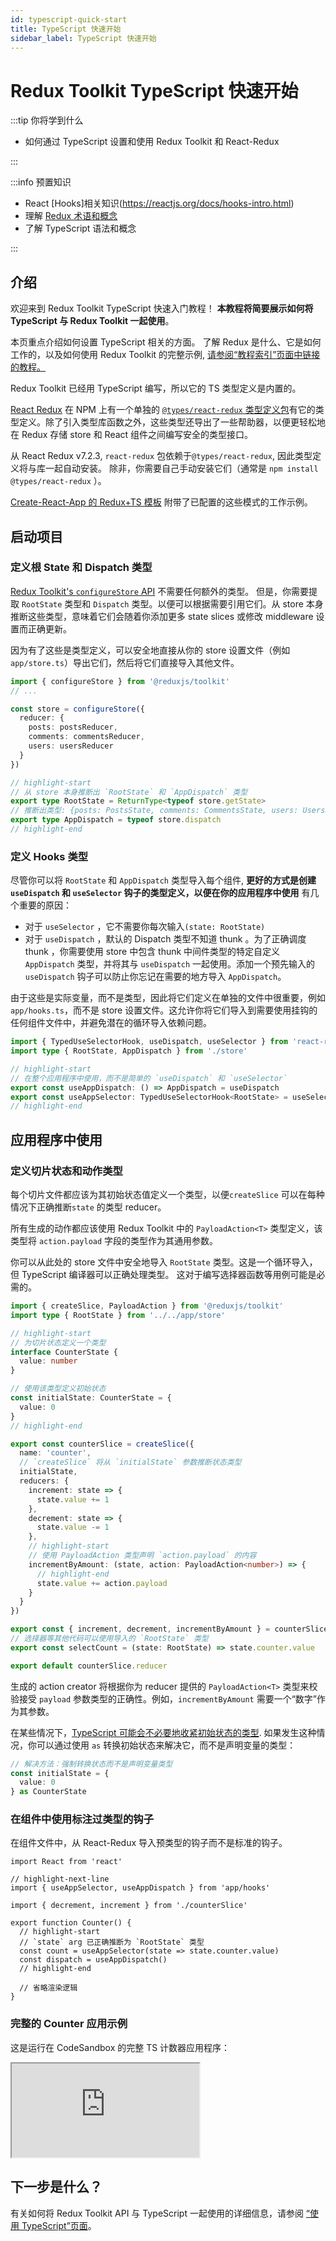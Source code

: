 ```yaml
---
id: typescript-quick-start
title: TypeScript 快速开始
sidebar_label: TypeScript 快速开始
---
```


# Redux Toolkit TypeScript 快速开始

:::tip 你将学到什么

- 如何通过 TypeScript 设置和使用 Redux Toolkit 和 React-Redux

:::

:::info 预置知识

- React [Hooks]相关知识(https://reactjs.org/docs/hooks-intro.html)
- 理解 [Redux 术语和概念](https://redux.js.org/tutorials/fundamentals/part-2-concepts-data-flow)
- 了解 TypeScript 语法和概念

:::

## 介绍

欢迎来到 Redux Toolkit TypeScript 快速入门教程！ **本教程将简要展示如何将 TypeScript 与 Redux Toolkit 一起使用**。

本页重点介绍如何设置 TypeScript 相关的方面。 了解 Redux 是什么、它是如何工作的，以及如何使用 Redux Toolkit 的完整示例, [请参阅“教程索引”页面中链接的教程。](./tutorials-index.md)

Redux Toolkit 已经用 TypeScript 编写，所以它的 TS 类型定义是内置的。

[React Redux](https://react-redux.js.org) 在 NPM 上有一个单独的 [`@types/react-redux` 类型定义包](https://npm.im/@types/react-redux)有它的类型定义。除了引入类型库函数之外，这些类型还导出了一些帮助器，以便更轻松地在 Redux 存储 store 和 React 组件之间编写安全的类型接口。

从 React Redux v7.2.3, `react-redux` 包依赖于`@types/react-redux`, 因此类型定义将与库一起自动安装。 除非，你需要自己手动安装它们（通常是 `npm install @types/react-redux` ）。

[Create-React-App 的 Redux+TS 模板](https://github.com/reduxjs/cra-template-redux-typescript) 附带了已配置的这些模式的工作示例。

## 启动项目

### 定义根 State 和 Dispatch 类型

[Redux Toolkit's `configureStore` API](https://redux-toolkit.js.org/api/configureStore) 不需要任何额外的类型。 但是，你需要提取 `RootState` 类型和 `Dispatch` 类型。以便可以根据需要引用它们。从 store 本身推断这些类型，意味着它们会随着你添加更多 state slices 或修改 middleware 设置而正确更新。

因为有了这些是类型定义，可以安全地直接从你的 store 设置文件（例如 `app/store.ts`）导出它们，然后将它们直接导入其他文件。

```ts title="app/store.ts"
import { configureStore } from '@reduxjs/toolkit'
// ...

const store = configureStore({
  reducer: {
    posts: postsReducer,
    comments: commentsReducer,
    users: usersReducer
  }
})

// highlight-start
// 从 store 本身推断出 `RootState` 和 `AppDispatch` 类型
export type RootState = ReturnType<typeof store.getState>
// 推断出类型: {posts: PostsState, comments: CommentsState, users: UsersState}
export type AppDispatch = typeof store.dispatch
// highlight-end
```

### 定义 Hooks 类型

尽管你可以将 `RootState` 和 `AppDispatch` 类型导入每个组件, **更好的方式是创建 `useDispatch` 和 `useSelector` 钩子的类型定义，以便在你的应用程序中使用** 有几个重要的原因：

- 对于 `useSelector` ，它不需要你每次输入`(state: RootState)`
- 对于 `useDispatch` ，默认的 Dispatch 类型不知道 thunk 。为了正确调度 thunk ，你需要使用 store 中包含 thunk 中间件类型的特定自定义 `AppDispatch` 类型，并将其与 `useDispatch` 一起使用。添加一个预先输入的 `useDispatch` 钩子可以防止你忘记在需要的地方导入 `AppDispatch`。

由于这些是实际变量，而不是类型，因此将它们定义在单独的文件中很重要，例如 `app/hooks.ts`，而不是 store 设置文件。这允许你将它们导入到需要使用挂钩的任何组件文件中，并避免潜在的循环导入依赖问题。

```ts title="app/hooks.ts"
import { TypedUseSelectorHook, useDispatch, useSelector } from 'react-redux'
import type { RootState, AppDispatch } from './store'

// highlight-start
// 在整个应用程序中使用，而不是简单的 `useDispatch` 和 `useSelector`
export const useAppDispatch: () => AppDispatch = useDispatch
export const useAppSelector: TypedUseSelectorHook<RootState> = useSelector
// highlight-end
```

## 应用程序中使用

### 定义切片状态和动作类型

每个切片文件都应该为其初始状态值定义一个类型，以便`createSlice` 可以在每种情况下正确推断`state` 的类型 reducer。

所有生成的动作都应该使用 Redux Toolkit 中的 `PayloadAction<T>` 类型定义，该类型将 `action.payload` 字段的类型作为其通用参数。

你可以从此处的 store 文件中安全地导入 `RootState` 类型。这是一个循环导入，但 TypeScript 编译器可以正确处理类型。 这对于编写选择器函数等用例可能是必需的。

```ts title="features/counter/counterSlice.ts"
import { createSlice, PayloadAction } from '@reduxjs/toolkit'
import type { RootState } from '../../app/store'

// highlight-start
// 为切片状态定义一个类型
interface CounterState {
  value: number
}

// 使用该类型定义初始状态
const initialState: CounterState = {
  value: 0
}
// highlight-end

export const counterSlice = createSlice({
  name: 'counter',
  // `createSlice` 将从 `initialState` 参数推断状态类型
  initialState,
  reducers: {
    increment: state => {
      state.value += 1
    },
    decrement: state => {
      state.value -= 1
    },
    // highlight-start
    // 使用 PayloadAction 类型声明 `action.payload` 的内容
    incrementByAmount: (state, action: PayloadAction<number>) => {
      // highlight-end
      state.value += action.payload
    }
  }
})

export const { increment, decrement, incrementByAmount } = counterSlice.actions
// 选择器等其他代码可以使用导入的 `RootState` 类型
export const selectCount = (state: RootState) => state.counter.value

export default counterSlice.reducer
```

生成的 action creator 将根据你为 reducer 提供的 `PayloadAction<T>` 类型来校验接受 `payload` 参数类型的正确性。例如，`incrementByAmount` 需要一个“数字”作为其参数。

在某些情况下，[TypeScript 可能会不必要地收紧初始状态的类型](https://github.com/reduxjs/redux-toolkit/pull/827). 如果发生这种情况，你可以通过使用 `as` 转换初始状态来解决它，而不是声明变量的类型：

```ts
// 解决方法：强制转换状态而不是声明变量类型
const initialState = {
  value: 0
} as CounterState
```

### 在组件中使用标注过类型的钩子

在组件文件中，从 React-Redux 导入预类型的钩子而不是标准的钩子。

```tsx title="features/counter/Counter.tsx"
import React from 'react'

// highlight-next-line
import { useAppSelector, useAppDispatch } from 'app/hooks'

import { decrement, increment } from './counterSlice'

export function Counter() {
  // highlight-start
  // `state` arg 已正确推断为 `RootState` 类型
  const count = useAppSelector(state => state.counter.value)
  const dispatch = useAppDispatch()
  // highlight-end

  // 省略渲染逻辑
}
```

### 完整的 Counter 应用示例

这是运行在 CodeSandbox 的完整 TS 计数器应用程序：

<iframe
  class="codesandbox"
  src="https://codesandbox.io/embed/github/reduxjs/redux/tree/master/examples/counter-ts/?fontsize=14&hidenavigation=1&module=%2Fsrc%2Ffeatures%2Fcounter%2FcounterSlice.ts&theme=dark&runonclick=1"
  title="redux-counter-ts-example"
  allow="geolocation; microphone; camera; midi; vr; accelerometer; gyroscope; payment; ambient-light-sensor; encrypted-media; usb"
  sandbox="allow-modals allow-forms allow-popups allow-scripts allow-same-origin"
></iframe>

## 下一步是什么？

有关如何将 Redux Toolkit API 与 TypeScript 一起使用的详细信息，请参阅 [“使用 TypeScript”页面](../usage/UsageWithTypescript.md)。
